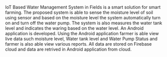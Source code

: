 IoT Based Water Management System in Fields is a smart solution for smart farming. The proposed system is able to sense the moisture level of soil using sensor and based on the moisture level the system automatically turn on and turn off the water pump. The system is also measures the water tank level and indicates the waring based on the water level. An Android application is developed. Using the Android application farmer is able view live data such moisture level, Water tank level and Water Pump Status and farmer is also able view various reports. All data are stored on Firebase cloud and data are retrived in Android application from cloud.
